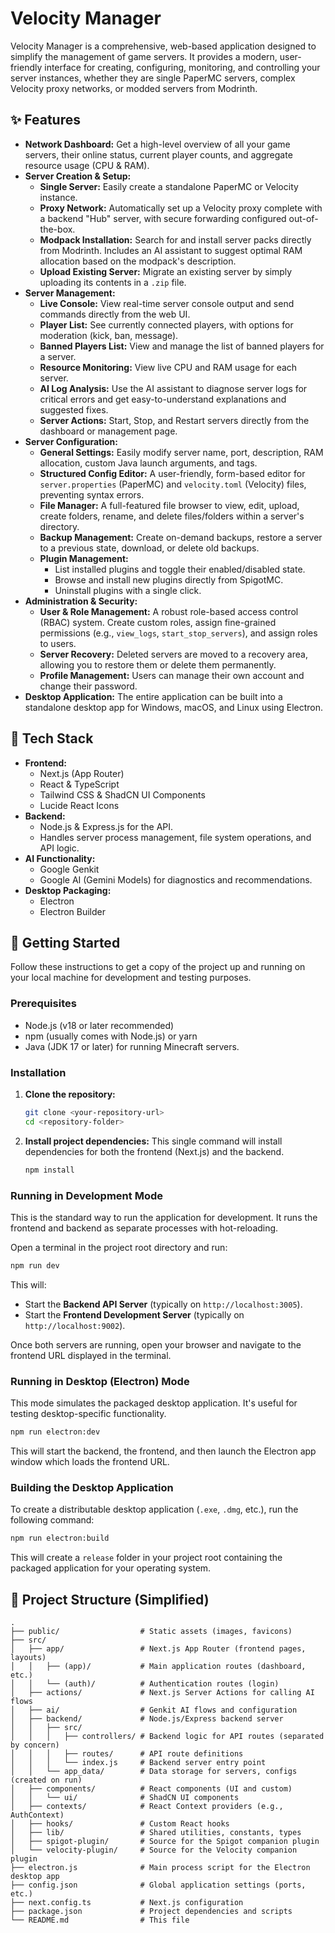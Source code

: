 
# Velocity Manager

Velocity Manager is a comprehensive, web-based application designed to simplify the management of game servers. It provides a modern, user-friendly interface for creating, configuring, monitoring, and controlling your server instances, whether they are single PaperMC servers, complex Velocity proxy networks, or modded servers from Modrinth.

## ✨ Features

*   **Network Dashboard:** Get a high-level overview of all your game servers, their online status, current player counts, and aggregate resource usage (CPU & RAM).
*   **Server Creation & Setup:**
    *   **Single Server:** Easily create a standalone PaperMC or Velocity instance.
    *   **Proxy Network:** Automatically set up a Velocity proxy complete with a backend "Hub" server, with secure forwarding configured out-of-the-box.
    *   **Modpack Installation:** Search for and install server packs directly from Modrinth. Includes an AI assistant to suggest optimal RAM allocation based on the modpack's description.
    *   **Upload Existing Server:** Migrate an existing server by simply uploading its contents in a `.zip` file.
*   **Server Management:**
    *   **Live Console:** View real-time server console output and send commands directly from the web UI.
    *   **Player List:** See currently connected players, with options for moderation (kick, ban, message).
    *   **Banned Players List:** View and manage the list of banned players for a server.
    *   **Resource Monitoring:** View live CPU and RAM usage for each server.
    *   **AI Log Analysis:** Use the AI assistant to diagnose server logs for critical errors and get easy-to-understand explanations and suggested fixes.
    *   **Server Actions:** Start, Stop, and Restart servers directly from the dashboard or management page.
*   **Server Configuration:**
    *   **General Settings:** Easily modify server name, port, description, RAM allocation, custom Java launch arguments, and tags.
    *   **Structured Config Editor:** A user-friendly, form-based editor for `server.properties` (PaperMC) and `velocity.toml` (Velocity) files, preventing syntax errors.
    *   **File Manager:** A full-featured file browser to view, edit, upload, create folders, rename, and delete files/folders within a server's directory.
    *   **Backup Management:** Create on-demand backups, restore a server to a previous state, download, or delete old backups.
    *   **Plugin Management:**
        *   List installed plugins and toggle their enabled/disabled state.
        *   Browse and install new plugins directly from SpigotMC.
        *   Uninstall plugins with a single click.
*   **Administration & Security:**
    *   **User & Role Management:** A robust role-based access control (RBAC) system. Create custom roles, assign fine-grained permissions (e.g., `view_logs`, `start_stop_servers`), and assign roles to users.
    *   **Server Recovery:** Deleted servers are moved to a recovery area, allowing you to restore them or delete them permanently.
    *   **Profile Management:** Users can manage their own account and change their password.
*   **Desktop Application:** The entire application can be built into a standalone desktop app for Windows, macOS, and Linux using Electron.

## 🚀 Tech Stack

*   **Frontend:**
    *   Next.js (App Router)
    *   React & TypeScript
    *   Tailwind CSS & ShadCN UI Components
    *   Lucide React Icons
*   **Backend:**
    *   Node.js & Express.js for the API.
    *   Handles server process management, file system operations, and API logic.
*   **AI Functionality:**
    *   Google Genkit
    *   Google AI (Gemini Models) for diagnostics and recommendations.
*   **Desktop Packaging:**
    *   Electron
    *   Electron Builder

## 🏁 Getting Started

Follow these instructions to get a copy of the project up and running on your local machine for development and testing purposes.

### Prerequisites

*   Node.js (v18 or later recommended)
*   npm (usually comes with Node.js) or yarn
*   Java (JDK 17 or later) for running Minecraft servers.

### Installation

1.  **Clone the repository:**
    ```bash
    git clone <your-repository-url>
    cd <repository-folder>
    ```

2.  **Install project dependencies:**
    This single command will install dependencies for both the frontend (Next.js) and the backend.
    ```bash
    npm install
    ```

### Running in Development Mode

This is the standard way to run the application for development. It runs the frontend and backend as separate processes with hot-reloading.

Open a terminal in the project root directory and run:

```bash
npm run dev
```

This will:
*   Start the **Backend API Server** (typically on `http://localhost:3005`).
*   Start the **Frontend Development Server** (typically on `http://localhost:9002`).

Once both servers are running, open your browser and navigate to the frontend URL displayed in the terminal.

### Running in Desktop (Electron) Mode

This mode simulates the packaged desktop application. It's useful for testing desktop-specific functionality.

```bash
npm run electron:dev
```

This will start the backend, the frontend, and then launch the Electron app window which loads the frontend URL.

### Building the Desktop Application

To create a distributable desktop application (`.exe`, `.dmg`, etc.), run the following command:

```bash
npm run electron:build
```

This will create a `release` folder in your project root containing the packaged application for your operating system.

## 📂 Project Structure (Simplified)

```
.
├── public/                  # Static assets (images, favicons)
├── src/
│   ├── app/                 # Next.js App Router (frontend pages, layouts)
│   │   ├── (app)/           # Main application routes (dashboard, etc.)
│   │   └── (auth)/          # Authentication routes (login)
│   ├── actions/             # Next.js Server Actions for calling AI flows
│   ├── ai/                  # Genkit AI flows and configuration
│   ├── backend/             # Node.js/Express backend server
│   │   ├── src/
│   │   │   ├── controllers/ # Backend logic for API routes (separated by concern)
│   │   │   ├── routes/      # API route definitions
│   │   │   └── index.js     # Backend server entry point
│   │   └── app_data/        # Data storage for servers, configs (created on run)
│   ├── components/          # React components (UI and custom)
│   │   └── ui/              # ShadCN UI components
│   ├── contexts/            # React Context providers (e.g., AuthContext)
│   ├── hooks/               # Custom React hooks
│   ├── lib/                 # Shared utilities, constants, types
│   ├── spigot-plugin/       # Source for the Spigot companion plugin
│   └── velocity-plugin/     # Source for the Velocity companion plugin
├── electron.js              # Main process script for the Electron desktop app
├── config.json              # Global application settings (ports, etc.)
├── next.config.ts           # Next.js configuration
├── package.json             # Project dependencies and scripts
└── README.md                # This file
```
